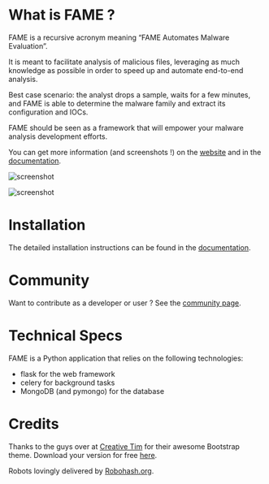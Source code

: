 # What is FAME ?
 
FAME is a recursive acronym meaning “FAME Automates Malware Evaluation”.

It is meant to facilitate analysis of malicious files, leveraging as much knowledge as possible in order to speed up and automate end-to-end analysis.

Best case scenario: the analyst drops a sample, waits for a few minutes, and FAME is able to determine the malware family and extract its configuration and IOCs.

FAME should be seen as a framework that will empower your malware analysis development efforts.

You can get more information (and screenshots !) on the [website](https://certsocietegenerale.github.io/fame) and in the [documentation](https://fame.readthedocs.io/).

![screenshot](https://certsocietegenerale.github.io/fame/assets/images/screenshots/fame_detailed_results.png)

![screenshot](https://certsocietegenerale.github.io/fame/assets/images/screenshots/fame_observables.png)

# Installation

The detailed installation instructions can be found in the [documentation](https://fame.readthedocs.io/en/latest/installation.html).

# Community

Want to contribute as a developer or user ? See the [community page](https://certsocietegenerale.github.io/fame/community).

# Technical Specs

FAME is a Python application that relies on the following technologies:

* flask for the web framework
* celery for background tasks
* MongoDB (and pymongo) for the database

# Credits

Thanks to the guys over at [Creative Tim](http://www.creative-tim.com/) for their awesome Bootstrap theme. Download your version for free [here](http://demos.creative-tim.com/light-bootstrap-dashboard).

Robots lovingly delivered by [Robohash.org](https://robohash.org/).
